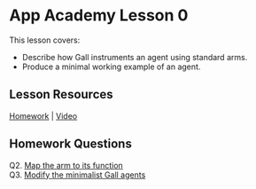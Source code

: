 # App Academy Lesson 0
This lesson covers:
- Describe how Gall instruments an agent using standard arms.
- Produce a minimal working example of an agent.

## Lesson Resources
[Homework](https://docs.google.com/forms/d/e/1FAIpQLSce5iUYp_vIqvSatZ7cir3CslSVNHtvdeeAbYoEt1YOYC9YUA/viewform) | [Video](https://www.youtube.com/watch?v=gontiEKkgDQ)

## Homework Questions
Q2. [Map the arm to its function](./hw0/q02.hoon)  
Q3. [Modify the minimalist Gall agents](./hw0/q03.hoon)
